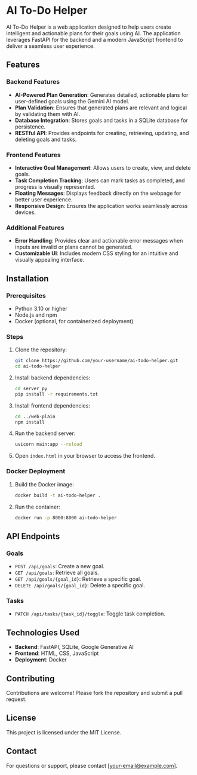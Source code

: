 # AI To-Do Helper

AI To-Do Helper is a web application designed to help users create intelligent and actionable plans for their goals using AI. The application leverages FastAPI for the backend and a modern JavaScript frontend to deliver a seamless user experience.

## Features

### Backend Features
- **AI-Powered Plan Generation**: Generates detailed, actionable plans for user-defined goals using the Gemini AI model.
- **Plan Validation**: Ensures that generated plans are relevant and logical by validating them with AI.
- **Database Integration**: Stores goals and tasks in a SQLite database for persistence.
- **RESTful API**: Provides endpoints for creating, retrieving, updating, and deleting goals and tasks.

### Frontend Features
- **Interactive Goal Management**: Allows users to create, view, and delete goals.
- **Task Completion Tracking**: Users can mark tasks as completed, and progress is visually represented.
- **Floating Messages**: Displays feedback directly on the webpage for better user experience.
- **Responsive Design**: Ensures the application works seamlessly across devices.

### Additional Features
- **Error Handling**: Provides clear and actionable error messages when inputs are invalid or plans cannot be generated.
- **Customizable UI**: Includes modern CSS styling for an intuitive and visually appealing interface.

## Installation

### Prerequisites
- Python 3.10 or higher
- Node.js and npm
- Docker (optional, for containerized deployment)

### Steps
1. Clone the repository:
   ```bash
   git clone https://github.com/your-username/ai-todo-helper.git
   cd ai-todo-helper
   ```

2. Install backend dependencies:
   ```bash
   cd server_py
   pip install -r requirements.txt
   ```

3. Install frontend dependencies:
   ```bash
   cd ../web-plain
   npm install
   ```

4. Run the backend server:
   ```bash
   uvicorn main:app --reload
   ```

5. Open `index.html` in your browser to access the frontend.

### Docker Deployment
1. Build the Docker image:
   ```bash
   docker build -t ai-todo-helper .
   ```

2. Run the container:
   ```bash
   docker run -p 8000:8000 ai-todo-helper
   ```

## API Endpoints

### Goals
- `POST /api/goals`: Create a new goal.
- `GET /api/goals`: Retrieve all goals.
- `GET /api/goals/{goal_id}`: Retrieve a specific goal.
- `DELETE /api/goals/{goal_id}`: Delete a specific goal.

### Tasks
- `PATCH /api/tasks/{task_id}/toggle`: Toggle task completion.

## Technologies Used
- **Backend**: FastAPI, SQLite, Google Generative AI
- **Frontend**: HTML, CSS, JavaScript
- **Deployment**: Docker

## Contributing
Contributions are welcome! Please fork the repository and submit a pull request.

## License
This project is licensed under the MIT License.

## Contact
For questions or support, please contact [your-email@example.com].
